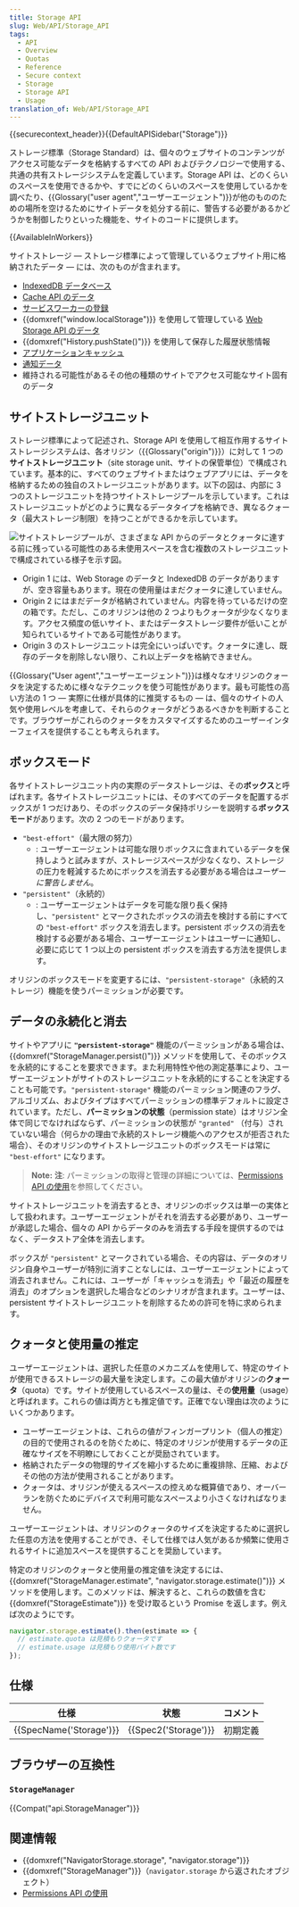 ```yaml
---
title: Storage API
slug: Web/API/Storage_API
tags:
  - API
  - Overview
  - Quotas
  - Reference
  - Secure context
  - Storage
  - Storage API
  - Usage
translation_of: Web/API/Storage_API
---
```

{{securecontext_header}}{{DefaultAPISidebar("Storage")}}

ストレージ標準（Storage Standard）は、個々のウェブサイトのコンテンツがアクセス可能なデータを格納するすべての API およびテクノロジーで使用する、共通の共有ストレージシステムを定義しています。Storage API は、どのくらいのスペースを使用できるかや、すでにどのくらいのスペースを使用しているかを調べたり、{{Glossary("user agent","ユーザーエージェント")}}が他のもののための場所を空けるためにサイトデータを処分する前に、警告する必要があるかどうかを制御したりといった機能を、サイトのコードに提供します。

{{AvailableInWorkers}}

サイトストレージ — ストレージ標準によって管理しているウェブサイト用に格納されたデータ — には、次のものが含まれます。

- [IndexedDB データベース](/ja/docs/Web/API/IndexedDB_API)
- [Cache API のデータ](/ja/docs/Web/API/Cache)
- [サービスワーカーの登録](/ja/docs/Web/API/Service_Worker_API)
- {{domxref("window.localStorage")}} を使用して管理している [Web Storage API のデータ](/ja/docs/Web/API/Web_Storage_API)
- {{domxref("History.pushState()")}} を使用して保存した履歴状態情報
- [アプリケーションキャッシュ](/ja/docs/Web/HTML/Using_the_application_cache)
- [通知データ](/ja/docs/Web/API/Notifications_API)
- 維持される可能性があるその他の種類のサイトでアクセス可能なサイト固有のデータ

## サイトストレージユニット

ストレージ標準によって記述され、Storage API を使用して相互作用するサイトストレージシステムは、各オリジン（{{Glossary("origin")}}）に対して 1 つの**サイトストレージユニット**（site storage unit、サイトの保管単位）で構成されています。基本的に、すべてのウェブサイトまたはウェブアプリには、データを格納するための独自のストレージユニットがあります。以下の図は、内部に 3 つのストレージユニットを持つサイトストレージプールを示しています。これはストレージユニットがどのように異なるデータタイプを格納でき、異なるクォータ（最大ストレージ制限）を持つことができるかを示しています。

![サイトストレージプールが、さまざまな API からのデータとクォータに達する前に残っている可能性のある未使用スペースを含む複数のストレージユニットで構成されている様子を示す図。](StorageUnits.png)

- Origin 1 には、Web Storage のデータと IndexedDB のデータがありますが、空き容量もあります。現在の使用量はまだクォータに達していません。
- Origin 2 にはまだデータが格納されていません。内容を待っているだけの空の箱です。ただし、このオリジンは他の 2 つよりもクォータが少なくなります。アクセス頻度の低いサイト、またはデータストレージ要件が低いことが知られているサイトである可能性があります。
- Origin 3 のストレージユニットは完全にいっぱいです。クォータに達し、既存のデータを削除しない限り、これ以上データを格納できません。

{{Glossary("User agent","ユーザーエージェント")}}は様々なオリジンのクォータを決定するために様々なテクニックを使う可能性があります。最も可能性の高い方法の 1 つ — 実際に仕様が具体的に推奨するもの — は、個々のサイトの人気や使用レベルを考慮して、それらのクォータがどうあるべきかを判断することです。ブラウザーがこれらのクォータをカスタマイズするためのユーザーインターフェイスを提供することも考えられます。

## ボックスモード

各サイトストレージユニット内の実際のデータストレージは、その**ボックス**と呼ばれます。各サイトストレージユニットには、そのすべてのデータを配置するボックスが 1 つだけあり、そのボックスのデータ保持ポリシーを説明する**ボックスモード**があります。次の 2 つのモードがあります。

- `"best-effort"`（最大限の努力）
  - : ユーザーエージェントは可能な限りボックスに含まれているデータを保持しようと試みますが、ストレージスペースが少なくなり、ストレージの圧力を軽減するためにボックスを消去する必要がある場合は*ユーザーに警告しません*。
- `"persistent"`（永続的）
  - : ユーザーエージェントはデータを可能な限り長く保持し、`"persistent"` とマークされたボックスの消去を検討する前にすべての `"best-effort"` ボックスを消去します。persistent ボックスの消去を検討する必要がある場合、ユーザーエージェントはユーザーに通知し、必要に応じて 1 つ以上の persistent ボックスを消去する方法を提供します。

オリジンのボックスモードを変更するには、`"persistent-storage"`（永続的ストレージ）機能を使うパーミッションが必要です。

## データの永続化と消去

サイトやアプリに **`"persistent-storage"`** 機能のパーミッションがある場合は、{{domxref("StorageManager.persist()")}} メソッドを使用して、そのボックスを永続的にすることを要求できます。また利用特性や他の測定基準により、ユーザーエージェントがサイトのストレージユニットを永続的にすることを決定することも可能です。`"persistent-storage"` 機能のパーミッション関連のフラグ、アルゴリズム、およびタイプはすべてパーミッションの標準デフォルトに設定されています。ただし、**パーミッションの状態**（permission state）はオリジン全体で同じでなければならず、パーミッションの状態が `"granted"` （付与）されていない場合（何らかの理由で永続的ストレージ機能へのアクセスが拒否された場合）、そのオリジンのサイトストレージユニットのボックスモードは常に `"best-effort"` になります。

> **Note:** **注**: パーミッションの取得と管理の詳細については、[Permissions API の使用](/ja/docs/Web/API/Permissions_API/Using_the_Permissions_API)を参照してください。

サイトストレージユニットを消去するとき、オリジンのボックスは単一の実体として扱われます。ユーザーエージェントがそれを消去する必要があり、ユーザーが承認した場合、個々の API からデータのみを消去する手段を提供するのではなく、データストア全体を消去します。

ボックスが `"persistent"` とマークされている場合、その内容は、データのオリジン自身やユーザーが特別に消すことなしには、ユーザーエージェントによって消去されません。これには、ユーザーが「キャッシュを消去」や「最近の履歴を消去」のオプションを選択した場合などのシナリオが含まれます。ユーザーは、persistent サイトストレージユニットを削除するための許可を特に求められます。

## クォータと使用量の推定

ユーザーエージェントは、選択した任意のメカニズムを使用して、特定のサイトが使用できるストレージの最大量を決定します。この最大値がオリジンの**クォータ**（quota）です。サイトが使用しているスペースの量は、その**使用量**（usage）と呼ばれます。これらの値は両方とも推定値です。正確でない理由は次のようにいくつかあります。

- ユーザーエージェントは、これらの値がフィンガープリント（個人の推定）の目的で使用されるのを防ぐために、特定のオリジンが使用するデータの正確なサイズを不明瞭にしておくことが奨励されています。
- 格納されたデータの物理的サイズを縮小するために重複排除、圧縮、およびその他の方法が使用されることがあります。
- クォータは、オリジンが使えるスペースの控えめな概算値であり、オーバーランを防ぐためにデバイスで利用可能なスペースより小さくなければなりません。

ユーザーエージェントは、オリジンのクォータのサイズを決定するために選択した任意の方法を使用することができ、そして仕様では人気があるか頻繁に使用されるサイトに追加スペースを提供することを奨励しています。

特定のオリジンのクォータと使用量の推定値を決定するには、{{domxref("StorageManager.estimate", "navigator.storage.estimate()")}} メソッドを使用します。このメソッドは、解決すると、これらの数値を含む {{domxref("StorageEstimate")}} を受け取るという Promise を返します。例えば次のようにです。

```js
navigator.storage.estimate().then(estimate => {
  // estimate.quota は見積もりクォータです
  // estimate.usage は見積もり使用バイト数です
});
```

## 仕様

| 仕様                             | 状態                         | コメント |
| -------------------------------- | ---------------------------- | -------- |
| {{SpecName('Storage')}} | {{Spec2('Storage')}} | 初期定義 |

## ブラウザーの互換性

### `StorageManager`

{{Compat("api.StorageManager")}}

## 関連情報

- {{domxref("NavigatorStorage.storage", "navigator.storage")}}
- {{domxref("StorageManager")}}（`navigator.storage` から返されたオブジェクト）
- [Permissions API の使用](/ja/docs/Web/API/Permissions_API/Using_the_Permissions_API)
